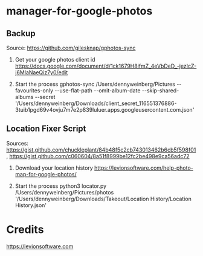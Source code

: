 # manager-for-google-photos

Backup
------

Source: https://github.com/gilesknap/gphotos-sync

1. Get your google photos client id
https://docs.google.com/document/d/1ck1679H8ifmZ_4eVbDeD_-jezIcZ-j6MlaNaeQiz7y0/edit

2. Start the process
gphotos-sync /Users/dennyweinberg/Pictures --favourites-only --use-flat-path --omit-album-date --skip-shared-albums --secret '/Users/dennyweinberg/Downloads/client_secret_116551376886-3tuib1pgd69v4ovju7m7e2p839luluer.apps.googleusercontent.com.json'

Location Fixer Script
---------------------

Sources: https://gist.github.com/chuckleplant/84b48f5c2cb743013462b6cb5f598f01, https://gist.github.com/c060604/8a51f8999be12fc2be498e9ca56adc72

1. Download your location history
https://levionsoftware.com/help-photo-map-for-google-photos/

2. Start the process
python3 locator.py /Users/dennyweinberg/Pictures/photos '/Users/dennyweinberg/Downloads/Takeout/Location History/Location History.json'

# Credits

https://levionsoftware.com
